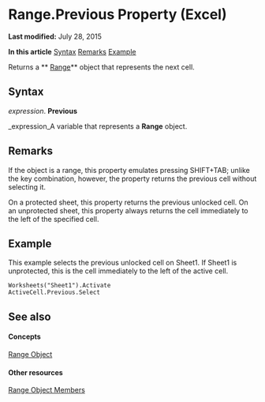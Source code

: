 
# Range.Previous Property (Excel)

 **Last modified:** July 28, 2015

 **In this article**
 [Syntax](#sectionSection0)
 [Remarks](#sectionSection1)
 [Example](#sectionSection2)


Returns a  ** [Range](b8207778-0dcc-4570-1234-f130532cc8cd.md)** object that represents the next cell.


## Syntax
<a name="sectionSection0"> </a>

 _expression_. **Previous**

 _expression_A variable that represents a  **Range** object.


## Remarks
<a name="sectionSection1"> </a>

If the object is a range, this property emulates pressing SHIFT+TAB; unlike the key combination, however, the property returns the previous cell without selecting it.

On a protected sheet, this property returns the previous unlocked cell. On an unprotected sheet, this property always returns the cell immediately to the left of the specified cell.


## Example
<a name="sectionSection2"> </a>

This example selects the previous unlocked cell on Sheet1. If Sheet1 is unprotected, this is the cell immediately to the left of the active cell.


```
Worksheets("Sheet1").Activate 
ActiveCell.Previous.Select
```


## See also
<a name="sectionSection2"> </a>


#### Concepts


 [Range Object](b8207778-0dcc-4570-1234-f130532cc8cd.md)
#### Other resources


 [Range Object Members](4336bf81-1e63-7e44-1792-baf366a027a7.md)

